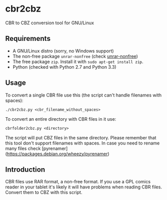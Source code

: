 cbr2cbz
=======

CBR to CBZ conversion tool for GNU/Linux


Requirements
------------

* A GNU/Linux distro (sorry, no Windows support)
* The non-free package ``unrar-nonfree`` (check [unrar-nonfree](https://packages.debian.org/source/sid/unrar-nonfree/ "Debian non-free"))
* The free package ``zip``. Install it with ``sudo apt-get install zip``.
* Python (checked with Python 2.7 and Python 3.3)

Usage
-----

To convert a single CBR file use this (the script can't handle filenames with spaces):

``./cbr2cbz.py <cbr_filename_without_spaces>``

To convert an entire directory with CBR files in it use:

``cbrfolder2cbz.py <directory>``

The script will put CBZ files in the same directory. Please remember that this tool don't support filenames with spaces. In case you need to rename many files check [pyrenamer] (https://packages.debian.org/wheezy/pyrenamer)

Introduction
-------------
CBR files use RAR format, a non-free format. If you use a GPL comics reader in your tablet it's likely it will have problems when reading CBR files. Convert them to CBZ with this script.
